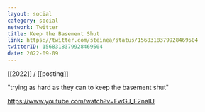 ```yaml
---
layout: social
category: social
network: Twitter
title: Keep the Basement Shut
link: https://twitter.com/steinea/status/1568318379928469504
twitterID: 1568318379928469504
date: 2022-09-09
---
```


[[2022]] / [[posting]]

"trying as hard as they can to keep the basement shut"

<https://www.youtube.com/watch?v=FwGJ_F2naIU>
